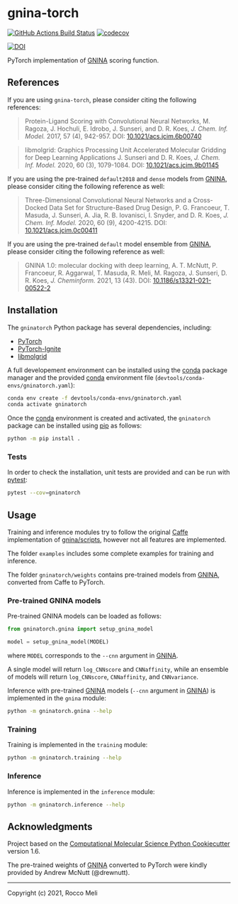 # gnina-torch

[//]: # (Badges)
[![GitHub Actions Build Status](https://github.com/RMeli/gnina-torch/workflows/CI/badge.svg)](https://github.com/RMeli/gnina-torch/actions?query=workflow%3ACI)
[![codecov](https://codecov.io/gh/RMeli/gnina-torch/branch/main/graph/badge.svg?token=KjVkShwQ1z)](https://codecov.io/gh/RMeli/gnina-torch)

[![DOI](https://zenodo.org/badge/419005477.svg)](https://zenodo.org/badge/latestdoi/419005477)

PyTorch implementation of [GNINA](https://github.com/gnina/gnina) scoring function.

## References

If you are using `gnina-torch`, please consider citing the following references:

> Protein-Ligand Scoring with Convolutional Neural Networks,
> M. Ragoza, J. Hochuli, E. Idrobo, J. Sunseri, and D. R. Koes, *J. Chem. Inf. Model.* 2017, 57 (4), 942-957.
> DOI: [10.1021/acs.jcim.6b00740](https://pubs.acs.org/doi/full/10.1021/acs.jcim.6b00740)

> libmolgrid: Graphics Processing Unit Accelerated Molecular Gridding for Deep Learning Applications
> J. Sunseri and D. R. Koes, *J. Chem. Inf. Model.* 2020, 60 (3), 1079-1084.
> DOI: [10.1021/acs.jcim.9b01145](https://pubs.acs.org/doi/10.1021/acs.jcim.9b01145)

If you are using the pre-trained `default2018` and `dense` models from [GNINA](https://github.com/gnina/gnina), please consider citing the following reference as well:

> Three-Dimensional Convolutional Neural Networks and a Cross-Docked Data Set for Structure-Based Drug Design,
> P. G. Francoeur, T. Masuda, J. Sunseri, A. Jia, R. B. Iovanisci, I. Snyder, and D. R. Koes, *J. Chem. Inf. Model.* 2020, 60 (9), 4200-4215.
> DOI: [10.1021/acs.jcim.0c00411](https://doi.org/10.1021/acs.jcim.0c0041)

If you are using the pre-trained `default` model ensemble from [GNINA](https://github.com/gnina/gnina), please consider citing the following reference as well:

> GNINA 1.0: molecular docking with deep learning,
> A. T. McNutt, P. Francoeur, R. Aggarwal, T. Masuda, R. Meli, M. Ragoza, J. Sunseri, D. R. Koes,
> *J. Cheminform.* 2021, 13 (43).
> DOI: [10.1186/s13321-021-00522-2](https://doi.org/10.1186/s13321-021-00522-2)

## Installation

The `gninatorch` Python package has several dependencies, including:

* [PyTorch](https://pytorch.org/)
* [PyTorch-Ignite](https://pytorch.org/ignite/)
* [libmolgrid](https://gnina.github.io/libmolgrid/)

A full developement environment can be installed using the [conda](https://docs.conda.io/en/latest/) package manager and the provided [conda](https://docs.conda.io/en/latest/) environment file (`devtools/conda-envs/gninatorch.yaml`):

```bash
conda env create -f devtools/conda-envs/gninatorch.yaml
conda activate gninatorch
```

Once the [conda](https://docs.conda.io/en/latest/) environment is created and activated, the `gninatorch` package can be installed using [pip](https://pip.pypa.io/en/stable/) as follows:

```bash
python -m pip install .
```

### Tests

In order to check the installation, unit tests are provided and can be run with [pytest](https://docs.pytest.org/):

```bash
pytest --cov=gninatorch
```

## Usage

Training and inference modules try to follow the original [Caffe](https://caffe.berkeleyvision.org/) implementation of [gnina/scripts](https://github.com/gnina/scripts), however not all features are implemented.

The folder `examples` includes some complete examples for training and inference.

The folder `gninatorch/weights` contains pre-trained models from [GNINA](https://github.com/gnina/gnina), converted from Caffe to PyTorch.

### Pre-trained GNINA models

Pre-trained GNINA models can be loaded as follows:

```python
from gninatorch.gnina import setup_gnina_model

model = setup_gnina_model(MODEL)
```
where `MODEL` corresponds to the `--cnn` argument in [GNINA](https://github.com/gnina/gnina).

A single model will return `log_CNNscore` and `CNNaffinity`, while an ensemble of models will return `log_CNNscore`, `CNNaffinity`, and `CNNvariance`.

Inference with pre-trained [GNINA](https://github.com/gnina/gnina) models (`--cnn` argument in [GNINA](https://github.com/gnina/gnina)) is implemented in the `gnina` module:

```bash
python -m gninatorch.gnina --help
```

### Training

Training is implemented in the `training` module:

```bash
python -m gninatorch.training --help
```

### Inference

Inference is implemented in the `inference` module:

```bash
python -m gninatorch.inference --help
```

## Acknowledgments

Project based on the [Computational Molecular Science Python Cookiecutter](https://github.com/molssi/cookiecutter-cms) version 1.6.

The pre-trained weights of [GNINA](https://github.com/RMeli/gnina-torch) converted to PyTorch were kindly provided by Andrew McNutt (@drewnutt).

---

Copyright (c) 2021, Rocco Meli
